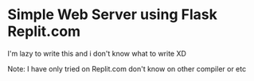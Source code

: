# Simple Web Server using Flask Replit.com

I'm lazy to write this and i don't know what to write XD

Note: I have only tried on Replit.com don't know on other compiler or etc
